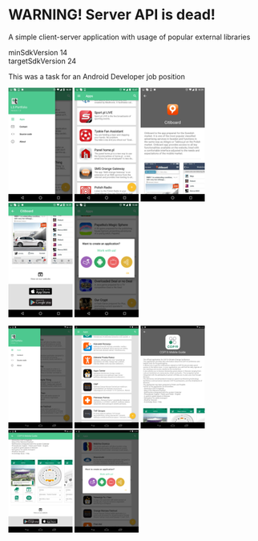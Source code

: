 # WARNING! Server API is dead!

A simple client-server application with usage of popular external libraries

minSdkVersion 14  
targetSdkVersion 24

This was a task for an Android Developer job position

<img src="https://github.com/stedi-akk/LSPortfolio/raw/master/screens/screen_phone_1.png" width="128"> <img src="https://github.com/stedi-akk/LSPortfolio/raw/master/screens/screen_phone_2.png" width="128"> <img src="https://github.com/stedi-akk/LSPortfolio/raw/master/screens/screen_phone_3.png" width="128"> <img src="https://github.com/stedi-akk/LSPortfolio/raw/master/screens/screen_phone_4.png" width="128"> <img src="https://github.com/stedi-akk/LSPortfolio/raw/master/screens/screen_phone_5.png" width="128">

<img src="https://github.com/stedi-akk/LSPortfolio/raw/master/screens/screen_tablet_1.png" width="128"> <img src="https://github.com/stedi-akk/LSPortfolio/raw/master/screens/screen_tablet_2.png" width="128"> <img src="https://github.com/stedi-akk/LSPortfolio/raw/master/screens/screen_tablet_3.png" width="128"> <img src="https://github.com/stedi-akk/LSPortfolio/raw/master/screens/screen_tablet_4.png" width="128"> <img src="https://github.com/stedi-akk/LSPortfolio/raw/master/screens/screen_tablet_5.png" width="128">
